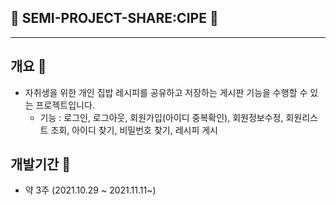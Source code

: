 ## :spaghetti: SEMI-PROJECT-SHARE:CIPE :bento:
------------ 
## 개요 :stew:
+ 자취생을 위한 개인 집밥 레시피를 공유하고 저장하는 게시판 기능을 수행할 수 있는 프로젝트입니다.
   + 기능 : 로그인, 로그아웃, 회원가입(아이디 중복확인), 회원정보수정, 회원리스트 조회, 아이디 찾기, 비밀번호 찾기, 레시피 게시

## 개발기간 :hamburger:
+ 약 3주 (2021.10.29 ~ 2021.11.11~)




